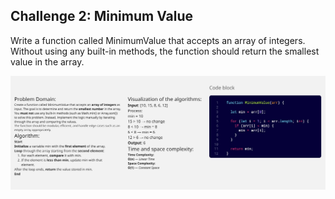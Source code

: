 ## Challenge 2: Minimum Value 

Write a function called MinimumValue that accepts an array of integers. Without using any built-in methods, the function should return the smallest value in the array.

![ar](Images/MV.jpg)
